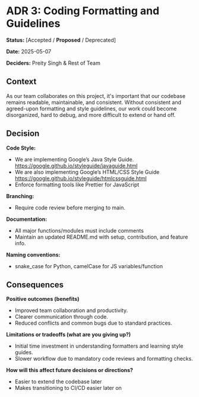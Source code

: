 # ADR 3: Coding Formatting and Guidelines

**Status:** [Accepted / **Proposed** / Deprecated]

**Date:** 2025-05-07

**Deciders:** Preity Singh & Rest of Team

## Context

As our team collaborates on this project, it's important that our codebase remains readable, maintainable, and consistent. Without consistent and agreed-upon formatting and style guidelines, our work could become disorganized, hard to debug, and more difficult to extend or hand off.

## Decision

**Code Style:**

- We are implementing Google’s Java Style Guide. https://google.github.io/styleguide/javaguide.html
- We are also implementing Google’s HTML/CSS Style Guide https://google.github.io/styleguide/htmlcssguide.html
- Enforce formatting tools like Prettier for JavaScript

**Branching:**

- Require code review before merging to main.

**Documentation:**

- All major functions/modules must include comments
- Maintain an updated README.md with setup, contribution, and feature info.

**Naming conventions:**

- snake_case for Python, camelCase for JS variables/function

## Consequences

**Positive outcomes (benefits)**

- Improved team collaboration and productivity.
- Clearer communication through code.
- Reduced conflicts and common bugs due to standard practices.

**Limitations or tradeoffs (what are you giving up?)**

- Initial time investment in understanding formatters and learning style guides.
- Slower workflow due to mandatory code reviews and formatting checks.

**How will this affect future decisions or directions?**

- Easier to extend the codebase later
- Makes transitioning to CI/CD easier later on
